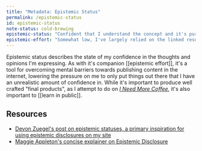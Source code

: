 ```yaml
---
title: "Metadata: Epistemic Status"
permalink: /epistemic-status
id: epistemic-status
note-status: cold-brewing
epistemic-status: "Confident that I understand the concept and it's purpose."
epistemic-effort: "Somewhat low, I've largely relied on the linked resources for all of my thoughts on the matter"
---
```


Epistemic status describes the state of my confidence in the thoughts and opinions I'm expressing. As with it's companion [[epistemic effort]], it's a tool for overcoming mental barriers towards publishing content in the internet, lowering the pressure on me to only put things out there that I have an unrealistic amount of confidence in. While it's important to produce well crafted "final products", as I attempt to do on [*I Need More Coffee*](https://ineedmore.coffee), it's also important to [[learn in public]].

## Resources
* [Devon Zuegel's post on epistemic statuses, a primary inspiration for using epistemic disclosures on my site](https://devonzuegel.com/post/epistemic-statuses-are-lazy-and-that-is-a-good-thing)
* [Maggie Appleton's concise explainer on Epistemic Disclosure](https://maggieappleton.com/epistemic-disclosure)
